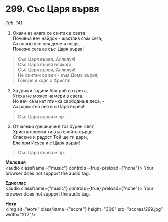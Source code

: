 # 299. Със Царя вървя  

*Tab. 141*  

1. Окаян аз нявга се скитах в света:  
Почивка веч найдох - щастлив съм сега;  
Аз волно все пея дене и нощя,  
Понеже сега аз със Царя вървя!  

> Със Царя вървя, Аллилуя!  
> Със Царя вървя всякога;  
> Със Царя вървя, Аллилуя!  
> Не скитам се веч - към Дома вървя;  
> Говоря и ходя с Христа!  

2. За дълги години бях роб на греха,  
Утеха не можех намери в света.  
Но веч съм кат птичка свободна в леса, -  
Аз радостно пея и с Царя вървя!  

> Със Царя вървя и пр.  

3. Отчаяний грешниче в тоз бурен свят,  
Христа приеми ти във свойто сърце;  
Спасене и радост Той ще ти дари,  
Ела при Исуса и с Царя върви!  

> Със Царя вървя и пр.  

__Мелодия__  
<audio className={"music"} controls={true} preload={"none"}><source src="mp3/299.mp3" type="audio/mpeg"/>
Your browser does not support the audio tag.
</audio>  

__Едноглас__  
<audio className={"music"} controls={true} preload={"none"}><source src="transp/299.mp3" type="audio/mpeg"/>
Your browser does not support the audio tag.
</audio>  

__Ноти__  
<img alt="ноти" className={"score"} height="300" src="scores/299.jpg" width="212"/>
